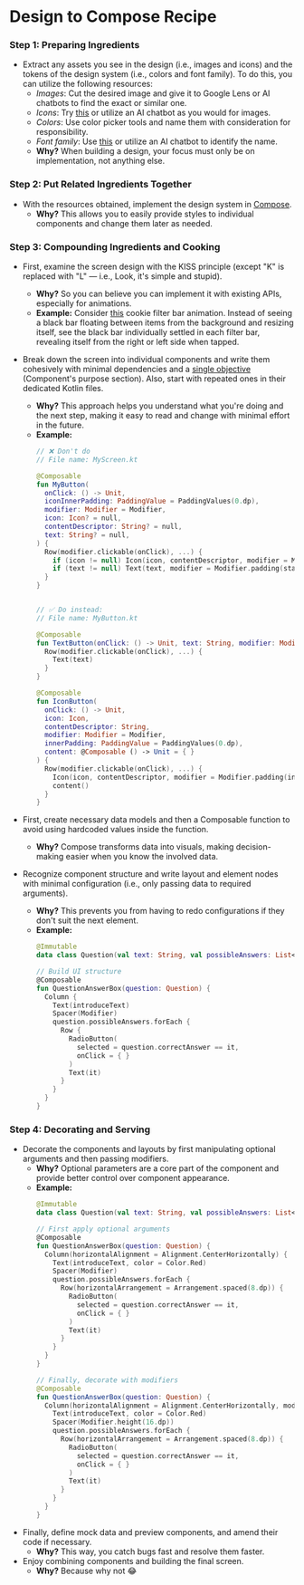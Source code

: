 # Design to Compose Recipe

### Step 1: Preparing Ingredients
- Extract any assets you see in the design (i.e., images and icons) and the tokens of the design system (i.e., colors and font family). To do this, you can utilize the following resources:
  - *Images*: Cut the desired image and give it to Google Lens or AI chatbots to find the exact or similar one.
  - *Icons*: Try [this](https://composeicons.com/) or utilize an AI chatbot as you would for images.
  - *Colors*: Use color picker tools and name them with consideration for responsibility.
  - *Font family*: Use [this](https://fonts.google.com/) or utilize an AI chatbot to identify the name.
  - **Why?** When building a design, your focus must only be on implementation, not anything else.

### Step 2: Put Related Ingredients Together
- With the resources obtained, implement the design system in [Compose](https://developer.android.com/develop/ui/compose/designsystems/custom).
  - **Why?** This allows you to easily provide styles to individual components and change them later as needed.

### Step 3: Compounding Ingredients and Cooking
- First, examine the screen design with the KISS principle (except "K" is replaced with "L" — i.e., Look, it's simple and stupid).
  - **Why?** So you can believe you can implement it with existing APIs, especially for animations.
  - **Example:** Consider [this](https://dribbble.com/shots/20307962-Cookie-Delivery-App) cookie filter bar animation. Instead of seeing a black bar floating between items from the background and resizing itself, see the black bar individually settled in each filter bar, revealing itself from the right or left side when tapped.

- Break down the screen into individual components and write them cohesively with minimal dependencies and a [single objective](https://github.com/androidx/androidx/blob/androidx-main/compose/docs/compose-component-api-guidelines.md) (Component's purpose section). Also, start with repeated ones in their dedicated Kotlin files.
  - **Why?** This approach helps you understand what you're doing and the next step, making it easy to read and change with minimal effort in the future.
  - **Example:** 
    ```kotlin
    // ❌ Don't do
    // File name: MyScreen.kt
    
    @Composable
    fun MyButton(
      onClick: () -> Unit,
      iconInnerPadding: PaddingValue = PaddingValues(0.dp),
      modifier: Modifier = Modifier,
      icon: Icon? = null,
      contentDescriptor: String? = null,
      text: String? = null,
    ) {
      Row(modifier.clickable(onClick), ...) {
        if (icon != null) Icon(icon, contentDescriptor, modifier = Modifier.padding(iconInnerPadding))
        if (text != null) Text(text, modifier = Modifier.padding(start = if (icon == null) 0.dp else 8.dp))
      }
    }

    
    // ✅ Do instead:
    // File name: MyButton.kt
    
    @Composable
    fun TextButton(onClick: () -> Unit, text: String, modifier: Modifier = Modifier) {
      Row(modifier.clickable(onClick), ...) {
        Text(text)
      }
    }

    @Composable
    fun IconButton(
      onClick: () -> Unit,
      icon: Icon,
      contentDescriptor: String,
      modifier: Modifier = Modifier,
      innerPadding: PaddingValue = PaddingValues(0.dp),
      content: @Composable () -> Unit = { }
    ) {
      Row(modifier.clickable(onClick), ...) {
        Icon(icon, contentDescriptor, modifier = Modifier.padding(innerPadding))
        content()
      }
    }
    ```
- First, create necessary data models and then a Composable function to avoid using hardcoded values inside the function.
  - **Why?** Compose transforms data into visuals, making decision-making easier when you know the involved data.
- Recognize component structure and write layout and element nodes with minimal configuration (i.e., only passing data to required arguments).
  - **Why?** This prevents you from having to redo configurations if they don't suit the next element.
  - **Example:**
    ```kotlin
    @Immutable
    data class Question(val text: String, val possibleAnswers: List<String>, val correctAnswer: String)

    // Build UI structure
    @Composable
    fun QuestionAnswerBox(question: Question) {
      Column {
        Text(introduceText)
        Spacer(Modifier)
        question.possibleAnswers.forEach {
          Row {
            RadioButton(
              selected = question.correctAnswer == it,
              onClick = { }
            )
            Text(it)
          }
        }
      }
    }
    ```

### Step 4: Decorating and Serving
  - Decorate the components and layouts by first manipulating optional arguments and then passing modifiers.
    - **Why?** Optional parameters are a core part of the component and provide better control over component appearance.
    - **Example:**
      ```kotlin
      @Immutable
      data class Question(val text: String, val possibleAnswers: List<String>, val correctAnswer: String)
      
      // First apply optional arguments
      @Composable
      fun QuestionAnswerBox(question: Question) {
        Column(horizontalAlignment = Alignment.CenterHorizontally) {
          Text(introduceText, color = Color.Red)
          Spacer(Modifier)
          question.possibleAnswers.forEach {
            Row(horizontalArrangement = Arrangement.spaced(8.dp)) {
              RadioButton(
                selected = question.correctAnswer == it,
                onClick = { }
              )
              Text(it)
            }
          }
        }
      }
  
      // Finally, decorate with modifiers
      @Composable
      fun QuestionAnswerBox(question: Question) {
        Column(horizontalAlignment = Alignment.CenterHorizontally, modifier = Modifier.background(Color.White)) {
          Text(introduceText, color = Color.Red)
          Spacer(Modifier.height(16.dp))
          question.possibleAnswers.forEach {
            Row(horizontalArrangement = Arrangement.spaced(8.dp)) {
              RadioButton(
                selected = question.correctAnswer == it,
                onClick = { }
              )
              Text(it)
            }
          }
        }
      }
      ```
  - Finally, define mock data and preview components, and amend their code if necessary.
    - **Why?** This way, you catch bugs fast and resolve them faster.
  - Enjoy combining components and building the final screen.
    - **Why?** Because why not 😂
